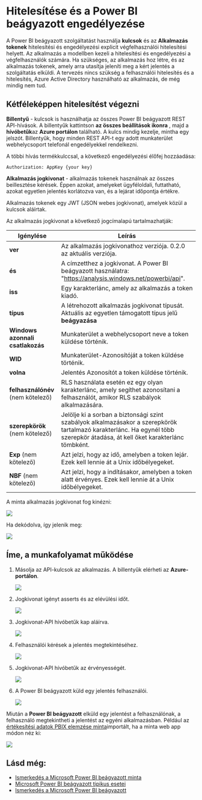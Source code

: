 <properties
   pageTitle="Hitelesítése és a Power BI beágyazott engedélyezése"
   description="Hitelesítése és a Power BI beágyazott engedélyezése"
   services="power-bi-embedded"
   documentationCenter=""
   authors="guyinacube"
   manager="erikre"
   editor=""
   tags=""/>
<tags
   ms.service="power-bi-embedded"
   ms.devlang="NA"
   ms.topic="article"
   ms.tgt_pltfrm="NA"
   ms.workload="powerbi"
   ms.date="10/04/2016"
   ms.author="asaxton"/>

# <a name="authenticating-and-authorizing-with-power-bi-embedded"></a>Hitelesítése és a Power BI beágyazott engedélyezése

A Power BI beágyazott szolgáltatást használja **kulcsok** és az **Alkalmazás tokenek** hitelesítési és engedélyezési explicit végfelhasználói hitelesítési helyett. Az alkalmazás a modellben kezeli a hitelesítési és engedélyezési a végfelhasználók számára. Ha szükséges, az alkalmazás hoz létre, és az alkalmazás tokenek, amely arra utasítja jeleníti meg a kért jelentés a szolgáltatás elküldi. A tervezés nincs szükség a felhasználói hitelesítés és a hitelesítés, Azure Active Directory használható az alkalmazás, de még mindig nem tud.

## <a name="two-ways-to-authenticate"></a>Kétféleképpen hitelesítést végezni

**Billentyű** - kulcsok is használhatja az összes Power BI beágyazott REST API-hívások. A billentyűk kattintson **az összes beállítások ikonra** , majd a **hívóbetűk**az **Azure portálon** található. A kulcs mindig kezelje, mintha egy jelszót. Billentyűk, hogy minden REST API-t egy adott munkaterület webhelycsoport telefonál engedélyekkel rendelkezni.

A többi hívás termékkulccsal, a következő engedélyezési élőfej hozzáadása:            

    Authorization: AppKey {your key}

**Alkalmazás jogkivonat** - alkalmazás tokenek használnak az összes beillesztése kérések. Éppen azokat, amelyeket ügyféloldali, futtatható, azokat egyetlen jelentés korlátozva van, és a lejárat időpontja értékre.

Alkalmazás tokenek egy JWT (JSON webes jogkivonat), amelyek közül a kulcsok aláírtak.

Az alkalmazás jogkivonat a következő jogcímalapú tartalmazhatják:

| Igénylése      | Leírás        |
|--------------|------------|
| **ver**      | Az alkalmazás jogkivonathoz verziója. 0.2.0 az aktuális verziója.       |
| **és**      | A címzetthez a jogkivonat. A Power BI beágyazott használatra: "https://analysis.windows.net/powerbi/api".  |
| **iss**      |  Egy karakterlánc, amely az alkalmazás a token kiadó.    |
| **típus**     | A létrehozott alkalmazás jogkivonat típusát. Aktuális az egyetlen támogatott típus jelű **beágyazása**   |
| **Windows azonnali csatlakozás**      | Munkaterület a webhelycsoport neve a token küldése történik.  |
| **WID**      | Munkaterület-Azonosítóját a token küldése történik.  |
| **volna**      | Jelentés Azonosítót a token küldése történik.     |
| **felhasználónév** (nem kötelező) |  RLS használata esetén ez egy olyan karakterlánc, amely segíthet azonosítani a felhasználót, amikor RLS szabályok alkalmazására. |
| **szerepkörök** (nem kötelező)   |   Jelölje ki a sorban a biztonsági szint szabályok alkalmazásakor a szerepkörök tartalmazó karakterlánc. Ha egynél több szerepkör átadása, át kell őket karakterlánc tömbként.    |
| **Exp** (nem kötelező)    |   Azt jelzi, hogy az idő, amelyben a token lejár. Ezek kell lennie át a Unix időbélyegeket.   |
| **NBF** (nem kötelező)    |   Azt jelzi, hogy a indításakor, amelyben a token alatt érvényes. Ezek kell lennie át a Unix időbélyegeket.   |

A minta alkalmazás jogkivonat fog kinézni:

![](media\power-bi-embedded-app-token-flow\power-bi-embedded-app-token-flow-sample-coded.png)


Ha dekódolva, így jelenik meg:

![](media\power-bi-embedded-app-token-flow\power-bi-embedded-app-token-flow-sample-decoded.png)


## <a name="heres-how-the-flow-works"></a>Íme, a munkafolyamat működése

1. Másolja az API-kulcsok az alkalmazás. A billentyűk elérheti az **Azure-portálon**.

    ![](media\powerbi-embedded-get-started-sample\azure-portal.png)

2. Jogkivonat igényt asserts és az elévülési időt.

    ![](media\powerbi-embedded-get-started-sample\power-bi-embedded-token-2.png)

3. Jogkivonat-API hívóbetűk kap aláírva.

    ![](media\powerbi-embedded-get-started-sample\power-bi-embedded-token-3.png)

4. Felhasználói kérések a jelentés megtekintéséhez.

    ![](media\powerbi-embedded-get-started-sample\power-bi-embedded-token-4.png)

5.  Jogkivonat-API hívóbetűk az érvényességét.

    ![](media\powerbi-embedded-get-started-sample\power-bi-embedded-token-5.png)

6.  A Power BI beágyazott küld egy jelentés felhasználói.

    ![](media\powerbi-embedded-get-started-sample\power-bi-embedded-token-6.png)

Miután a **Power BI beágyazott** elküld egy jelentést a felhasználónak, a felhasználó megtekintheti a jelentést az egyéni alkalmazásban. Például az [értékesítési adatok PBIX elemzése minta](http://download.microsoft.com/download/1/4/E/14EDED28-6C58-4055-A65C-23B4DA81C4DE/Analyzing_Sales_Data.pbix)importált, ha a minta web app módon néz ki:

![](media\powerbi-embedded-get-started-sample\sample-web-app.png)

## <a name="see-also"></a>Lásd még:
- [Ismerkedés a Microsoft Power BI beágyazott minta](power-bi-embedded-get-started-sample.md)
- [Microsoft Power BI beágyazott tipikus esetei](power-bi-embedded-scenarios.md)
- [Ismerkedés a Microsoft Power BI beágyazott](power-bi-embedded-get-started.md)
